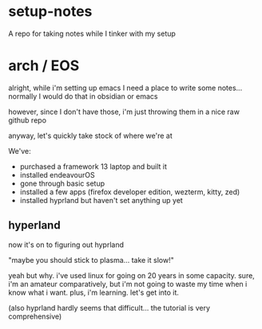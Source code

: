 # setup-notes

A repo for taking notes while I tinker with my setup

# arch / EOS

alright, while i'm setting up emacs I need a place to write some notes... normally I would do that in obsidian or emacs

however, since I don't have those, i'm just throwing them in a nice raw github repo

anyway, let's quickly take stock of where we're at

We've:
- purchased a framework 13 laptop and built it
- installed endeavourOS
- gone through basic setup
- installed a few apps (firefox developer edition, wezterm, kitty, zed)
- installed hyprland but haven't set anything up yet

## hyperland

now it's on to figuring out hyprland

"maybe you should stick to plasma... take it slow!" 

yeah but why. i've used linux for going on 20 years in some capacity. sure, i'm an amateur comparatively, but i'm not going to waste my time when i know what i want.
plus, i'm learning. let's get into it. 

(also hyprland hardly seems that difficult... the tutorial is very comprehensive)
